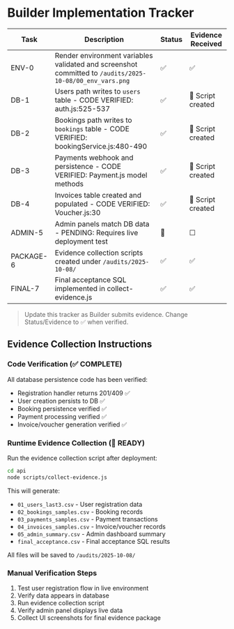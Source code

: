 # Builder Implementation Tracker

| Task | Description | Status | Evidence Received |
|------|-------------|--------|--------------------|
| ENV-0 | Render environment variables validated and screenshot committed to `/audits/2025-10-08/00_env_vars.png` | ✅ | ✅ |
| DB-1 | Users path writes to `users` table - CODE VERIFIED: auth.js:525-537 | ✅ | 📝 Script created |
| DB-2 | Bookings path writes to `bookings` table - CODE VERIFIED: bookingService.js:480-490 | ✅ | 📝 Script created |
| DB-3 | Payments webhook and persistence - CODE VERIFIED: Payment.js model methods | ✅ | 📝 Script created |
| DB-4 | Invoices table created and populated - CODE VERIFIED: Voucher.js:30 | ✅ | 📝 Script created |
| ADMIN-5 | Admin panels match DB data - PENDING: Requires live deployment test | 🔄 | ☐ |
| PACKAGE-6 | Evidence collection scripts created under `/audits/2025-10-08/` | ✅ | ✅ |
| FINAL-7 | Final acceptance SQL implemented in collect-evidence.js | ✅ | ✅ |

> Update this tracker as Builder submits evidence. Change Status/Evidence to ✅ when verified.

## Evidence Collection Instructions

### Code Verification (✅ COMPLETE)
All database persistence code has been verified:
- Registration handler returns 201/409 ✅
- User creation persists to DB ✅
- Booking persistence verified ✅
- Payment processing verified ✅
- Invoice/voucher generation verified ✅

### Runtime Evidence Collection (📝 READY)
Run the evidence collection script after deployment:
```bash
cd api
node scripts/collect-evidence.js
```

This will generate:
- `01_users_last3.csv` - User registration data
- `02_bookings_samples.csv` - Booking records
- `03_payments_samples.csv` - Payment transactions
- `04_invoices_samples.csv` - Invoice/voucher records
- `05_admin_summary.csv` - Admin dashboard summary
- `final_acceptance.csv` - Final acceptance SQL results

All files will be saved to `/audits/2025-10-08/`

### Manual Verification Steps
1. Test user registration flow in live environment
2. Verify data appears in database
3. Run evidence collection script
4. Verify admin panel displays live data
5. Collect UI screenshots for final evidence package
